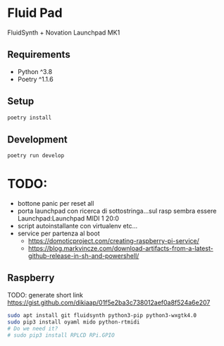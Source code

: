 # Fluid Pad

FluidSynth + Novation Launchpad MK1

## Requirements

- Python ^3.8
- Poetry ^1.1.6

## Setup

```bash
poetry install
```
## Development

```bash
poetry run develop
```

# TODO:
- bottone panic per reset all
- porta launchpad con ricerca di sottostringa...sul rasp sembra essere Launchpad:Launchpad MIDI 1 20:0
- script autoinstallante con virtualenv etc...
- service per partenza al boot
  - https://domoticproject.com/creating-raspberry-pi-service/
  - https://blog.markvincze.com/download-artifacts-from-a-latest-github-release-in-sh-and-powershell/

## Raspberry

TODO: generate short link https://gist.github.com/dikiaap/01f5e2ba3c738012aef0a8f524a6e207

```bash
sudo apt install git fluidsynth python3-pip python3-wxgtk4.0
sudo pip3 install oyaml mido python-rtmidi
# Do we need it?
# sudo pip3 install RPLCD RPi.GPIO


```
